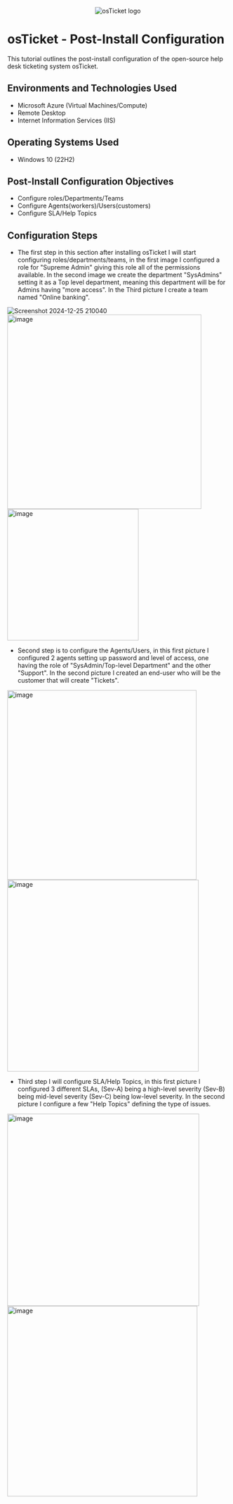 <p align="center">
<img src="https://i.imgur.com/Clzj7Xs.png" alt="osTicket logo"/>
</p>

<h1>osTicket - Post-Install Configuration</h1>
This tutorial outlines the post-install configuration of the open-source help desk ticketing system osTicket.<br />



<h2>Environments and Technologies Used</h2>

- Microsoft Azure (Virtual Machines/Compute)
- Remote Desktop
- Internet Information Services (IIS)

<h2>Operating Systems Used </h2>

- Windows 10</b> (22H2)

<h2>Post-Install Configuration Objectives</h2>

- Configure roles/Departments/Teams
- Configure Agents(workers)/Users(customers) 
- Configure SLA/Help Topics

<h2>Configuration Steps</h2>

- The first step in this section after installing osTicket I will start configuring roles/departments/teams, in the first image I configured a role for "Supreme Admin" giving this role all of the permissions available. In the second image we create the department "SysAdmins" setting it as a Top level department, meaning this department will be for Admins having "more access". In the Third picture I create a team named "Online banking".

![Screenshot 2024-12-25 210040](https://github.com/user-attachments/assets/ffdc80fd-b87e-4ed3-80c4-28080b5eb3fa) <img width="442" alt="image" src="https://github.com/user-attachments/assets/5c69c3b4-86b9-4d2a-9f16-c877277f7071" /> <img width="299" alt="image" src="https://github.com/user-attachments/assets/01b86321-f240-439f-862f-3c1e16167aab" />

- Second step is to configure the Agents/Users, in this first picture I configured 2 agents setting up password and level of access, one having the role of "SysAdmin/Top-level Department" and the other "Support". In the second picture I created an end-user who will be the customer that will create "Tickets".

<img width="431" alt="image" src="https://github.com/user-attachments/assets/3642c927-2f7f-46c3-9c02-c84b085be322" /> <img width="436" alt="image" src="https://github.com/user-attachments/assets/d11359c9-31e4-4da3-bf21-f7a20099b3f4" />

- Third step I will configure SLA/Help Topics, in this first picture I configured 3 different SLAs, (Sev-A) being a high-level severity (Sev-B) being mid-level severity (Sev-C) being low-level severity. In the second picture I configure a few "Help Topics" defining the type of issues.

<img width="437" alt="image" src="https://github.com/user-attachments/assets/213ca002-bdd0-4557-8940-4b7e7c34e004" /> <img width="433" alt="image" src="https://github.com/user-attachments/assets/ae283330-e718-4129-b7e0-061396386006" />

